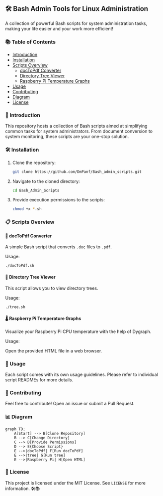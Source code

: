 ## 🛠️ Bash Admin Tools for Linux Administration

A collection of powerful Bash scripts for system administration tasks, making your life easier and your work more efficient!

### 📚 Table of Contents

- [Introduction](#introduction)
- [Installation](#installation)
- [Scripts Overview](#scripts-overview)
  - [docToPdf Converter](#doctopdf-converter)
  - [Directory Tree Viewer](#directory-tree-viewer)
  - [Raspberry Pi Temperature Graphs](#raspberry-pi-temperature-graphs)
- [Usage](#usage)
- [Contributing](#contributing)
- [Diagram](#diagram)
- [License](#license)

### 📜 Introduction

This repository hosts a collection of Bash scripts aimed at simplifying common tasks for system administrators. From document conversion to system monitoring, these scripts are your one-stop solution.

### 🛠️ Installation

1. Clone the repository:
   ```bash
   git clone https://github.com/DmPanf/Bash_admin_scripts.git
   ```
2. Navigate to the cloned directory:
   ```bash
   cd Bash_Admin_Scripts
   ```
3. Provide execution permissions to the scripts:
   ```bash
   chmod +x *.sh
   ```

### 📋 Scripts Overview

#### 📄 docToPdf Converter

A simple Bash script that converts `.doc` files to `.pdf`.

Usage:

```bash
./docToPdf.sh
```

#### 🌲 Directory Tree Viewer

This script allows you to view directory trees.

Usage:

```bash
./tree.sh
```

#### 🌡️ Raspberry Pi Temperature Graphs

Visualize your Raspberry Pi CPU temperature with the help of Dygraph.

Usage:

Open the provided HTML file in a web browser.

### 🚀 Usage

Each script comes with its own usage guidelines. Please refer to individual script READMEs for more details.

### 🤝 Contributing

Feel free to contribute! Open an issue or submit a Pull Request.

### 📊 Diagram

```mermaid
graph TD;
    A[Start] --> B[Clone Repository]
    B --> C[Change Directory]
    C --> D[Provide Permissions]
    D --> E{Choose Script}
    E -->|docToPdf| F[Run docToPdf]
    E -->|tree| G[Run tree]
    E -->|Raspberry Pi| H[Open HTML]
```

### 📄 License

This project is licensed under the MIT License. See `LICENSE` for more information. 🛠️📚
